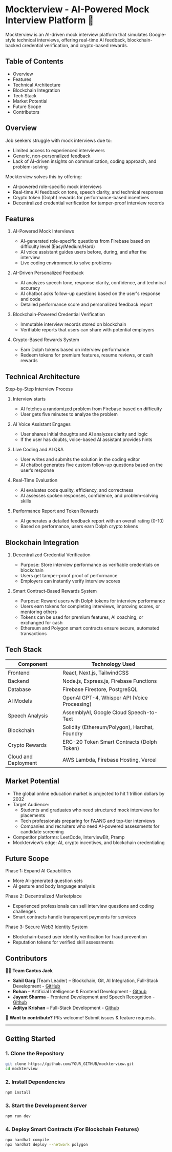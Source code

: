 # Mockterview - AI-Powered Mock Interview Platform 🚀  

Mockterview is an AI-driven mock interview platform that simulates Google-style technical interviews, offering real-time AI feedback, blockchain-backed credential verification, and crypto-based rewards.  

## Table of Contents  
- Overview  
- Features  
- Technical Architecture  
- Blockchain Integration  
- Tech Stack  
- Market Potential  
- Future Scope  
- Contributors  

## Overview  
Job seekers struggle with mock interviews due to:  
- Limited access to experienced interviewers  
- Generic, non-personalized feedback  
- Lack of AI-driven insights on communication, coding approach, and problem-solving  

Mockterview solves this by offering:  
- AI-powered role-specific mock interviews  
- Real-time AI feedback on tone, speech clarity, and technical responses  
- Crypto token (Dolph) rewards for performance-based incentives  
- Decentralized credential verification for tamper-proof interview records  

## Features  
1. AI-Powered Mock Interviews  
   - AI-generated role-specific questions from Firebase based on difficulty level (Easy/Medium/Hard)  
   - AI voice assistant guides users before, during, and after the interview  
   - Live coding environment to solve problems  

2. AI-Driven Personalized Feedback  
   - AI analyzes speech tone, response clarity, confidence, and technical accuracy  
   - AI chatbot asks follow-up questions based on the user's response and code  
   - Detailed performance score and personalized feedback report  

3. Blockchain-Powered Credential Verification  
   - Immutable interview records stored on blockchain  
   - Verifiable reports that users can share with potential employers  

4. Crypto-Based Rewards System  
   - Earn Dolph tokens based on interview performance  
   - Redeem tokens for premium features, resume reviews, or cash rewards  

## Technical Architecture  
Step-by-Step Interview Process  

1. Interview starts  
   - AI fetches a randomized problem from Firebase based on difficulty  
   - User gets five minutes to analyze the problem  

2. AI Voice Assistant Engages  
   - User shares initial thoughts and AI analyzes clarity and logic  
   - If the user has doubts, voice-based AI assistant provides hints  

3. Live Coding and AI Q&A  
   - User writes and submits the solution in the coding editor  
   - AI chatbot generates five custom follow-up questions based on the user’s response  

4. Real-Time Evaluation  
   - AI evaluates code quality, efficiency, and correctness  
   - AI assesses spoken responses, confidence, and problem-solving skills  

5. Performance Report and Token Rewards  
   - AI generates a detailed feedback report with an overall rating (0-10)  
   - Based on performance, users earn Dolph crypto tokens  

## Blockchain Integration  
1. Decentralized Credential Verification  
   - Purpose: Store interview performance as verifiable credentials on blockchain  
   - Users get tamper-proof proof of performance  
   - Employers can instantly verify interview scores  

2. Smart Contract-Based Rewards System  
   - Purpose: Reward users with Dolph tokens for interview performance  
   - Users earn tokens for completing interviews, improving scores, or mentoring others  
   - Tokens can be used for premium features, AI coaching, or exchanged for cash  
   - Ethereum and Polygon smart contracts ensure secure, automated transactions  

## Tech Stack  
| Component | Technology Used |  
|-----------|----------------|  
| Frontend | React, Next.js, TailwindCSS |  
| Backend | Node.js, Express.js, Firebase Functions |  
| Database | Firebase Firestore, PostgreSQL |  
| AI Models | OpenAI GPT-4, Whisper API (Voice Processing) |  
| Speech Analysis | AssemblyAI, Google Cloud Speech-to-Text |  
| Blockchain | Solidity (Ethereum/Polygon), Hardhat, Foundry |  
| Crypto Rewards | ERC-20 Token Smart Contracts (Dolph Token) |  
| Cloud and Deployment | AWS Lambda, Firebase Hosting, Vercel |  

## Market Potential  
- The global online education market is projected to hit 1 trillion dollars by 2032  
- Target Audience:  
  - Students and graduates who need structured mock interviews for placements  
  - Tech professionals preparing for FAANG and top-tier interviews  
  - Companies and recruiters who need AI-powered assessments for candidate screening  
- Competitor platforms: LeetCode, InterviewBit, Pramp  
- Mockterview’s edge: AI, crypto incentives, and blockchain credentialing  

## Future Scope  
Phase 1: Expand AI Capabilities  
- More AI-generated question sets  
- AI gesture and body language analysis  

Phase 2: Decentralized Marketplace  
- Experienced professionals can sell interview questions and coding challenges  
- Smart contracts handle transparent payments for services  

Phase 3: Secure Web3 Identity System  
- Blockchain-based user identity verification for fraud prevention  
- Reputation tokens for verified skill assessments  

## Contributors
👨‍💻 **Team Cactus Jack**
- **Sahil Garg** (Team Leader) – Blockchain, Git, AI Integration, Full-Stack Development - [GitHub](https://github.com/sahil2004)
- **Rohan** – Artificial Intelligence & Frontend Development - [Github](https://github.com/rohansinghtakhi)
- **Jayant Sharma** – Frontend Development and Speech Recognition - [Github](https://github.com/Jayant-0101)
- **Aditya Krishan** – Full-Stack Development - [Github](https://github.com/adityaKrishan651)

📢 **Want to contribute?** PRs welcome! Submit issues & feature requests.  

---

## Getting Started
### 1. Clone the Repository
```sh
git clone https://github.com/YOUR_GITHUB/mockterview.git
cd mockterview
```
### 2. Install Dependencies
```sh
npm install
```
### 3. Start the Development Server
```sh
npm run dev
```
### 4. Deploy Smart Contracts (For Blockchain Features)
```sh
npx hardhat compile  
npx hardhat deploy --network polygon  
```